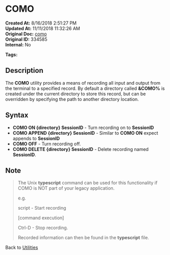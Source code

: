 # COMO

**Created At:** 8/16/2018 2:51:27 PM  
**Updated At:** 11/11/2018 11:32:26 AM  
**Original Doc:** [como](https://docs.jbase.com/46963-utilities/como)  
**Original ID:** 334585  
**Internal:** No  

**Tags:**
<badge text='record i/o' vertical='middle' />

## Description

The **COMO** utility provides a means of recording all input and output from the terminal to a specified record. By default a directory called **&COMO%** is created under the current directory to store this record, but can be overridden by specifying the path to another directory location.

## Syntax

- **COMO ON {directory} SessionID**     - Turn recording on to **SessionID**
- **COMO APPEND {directory} SessionID** - Similar to **COMO ON** expect appends to **SessionID**
- **COMO OFF**                          - Turn recording off.
- **COMO DELETE {directory} SessionID** - Delete recording named **SessionID**.

## Note

> The Unix **typescript** command can be used for this functionality if COMO is NOT part of your legacy application.
>
> e.g.
>
> script - Start recording
>
> [command execution]
>
> Ctrl-D - Stop recording.
>
> Recorded information can then be found in the **typescript** file.

Back to [Utilities](./../utilities)
